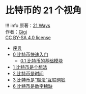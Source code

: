 # 比特币的 21 个视角

!!! info
    原著：[21 Ways](https://21-ways.com/)  
    作者：[Gigi](https://dergigi.com/)  
    [CC BY-SA 4.0 license](https://creativecommons.org/licenses/by-sa/4.0/)  

- [序言](../21_ways/index.md)
- [0 比特币快速入门](../21_ways/ch00.md)
     - [0.1 比特币的基础模块](../21_ways/ch001.md)
- [1 比特币是个想法](../21_ways/ch01.md)
- [2 比特币是时间](../21_ways/ch02.md)
- [3 比特币是“魔法”互联网钱](../21_ways/ch03.md)
- [6 比特币是数字稀缺](../21_ways/ch06.md)
